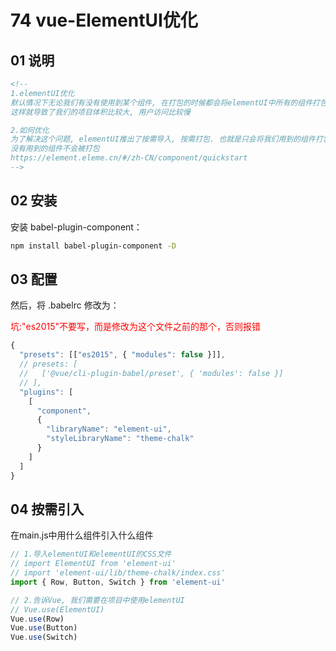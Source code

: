# 74 vue-ElementUI优化



## 01 说明

```html
<!--
1.elementUI优化
默认情况下无论我们有没有使用到某个组件, 在打包的时候都会将elementUI中所有的组件打包到我们的项目中
这样就导致了我们的项目体积比较大, 用户访问比较慢

2.如何优化
为了解决这个问题, elementUI推出了按需导入, 按需打包. 也就是只会将我们用到的组件打包了我们的项目中
没有用到的组件不会被打包
https://element.eleme.cn/#/zh-CN/component/quickstart
-->
```



## 02 安装

安装 babel-plugin-component：

```sh
npm install babel-plugin-component -D
```



## 03 配置

然后，将 .babelrc 修改为：

<p style="color:red">坑:"es2015"不要写，而是修改为这个文件之前的那个，否则报错</p>

```js
{
  "presets": [["es2015", { "modules": false }]],
  // presets: [
  //   ['@vue/cli-plugin-babel/preset', { 'modules': false }]
  // ],
  "plugins": [
    [
      "component",
      {
        "libraryName": "element-ui",
        "styleLibraryName": "theme-chalk"
      }
    ]
  ]
}
```



## 04 按需引入

在main.js中用什么组件引入什么组件

```js
// 1.导入elementUI和elementUI的CSS文件
// import ElementUI from 'element-ui'
// import 'element-ui/lib/theme-chalk/index.css'
import { Row, Button, Switch } from 'element-ui'

// 2.告诉Vue, 我们需要在项目中使用elementUI
// Vue.use(ElementUI)
Vue.use(Row)
Vue.use(Button)
Vue.use(Switch)
```
